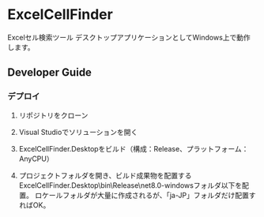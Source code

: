 ﻿# ExcelCellFinder
Excelセル検索ツール
デスクトップアプリケーションとしてWindows上で動作します。
## Developer Guide
### デプロイ
1. リポジトリをクローン

1. Visual Studioでソリューションを開く

1. ExcelCellFinder.Desktopをビルド（構成：Release、プラットフォーム：AnyCPU）

1. プロジェクトフォルダを開き、ビルド成果物を配置する
ExcelCellFinder.Desktop\bin\Release\net8.0-windowsフォルダ以下を配置。
ロケールフォルダが大量に作成されるが、「ja-JP」フォルダだけ配置すればOK。